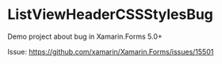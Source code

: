 # ListViewHeaderCSSStylesBug

Demo project about bug in Xamarin.Forms 5.0+

Issue: https://github.com/xamarin/Xamarin.Forms/issues/15501
